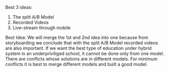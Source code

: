 Best 3 ideas:
1) The split A/B Model
2) Recorded Videos
3) Live-stream through mobile

Best Idea:
We will merge the 1st and 2nd idea into one because from storyboarding we conclude that with the split A/B Model recorded videos are also important. If we want the best type of education under hybrid system in an underpriviliged school, it cannot be done only from one model. There are conflicts whose solutions are in different models. For minimum conflicts it is best to merge different models and built a good model.
